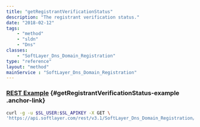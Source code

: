 ```yaml
---
title: "getRegistrantVerificationStatus"
description: "The registrant verification status."
date: "2018-02-12"
tags:
    - "method"
    - "sldn"
    - "Dns"
classes:
    - "SoftLayer_Dns_Domain_Registration"
type: "reference"
layout: "method"
mainService : "SoftLayer_Dns_Domain_Registration"
---
```


### [REST Example](#getRegistrantVerificationStatus-example) <a href="/article/rest/"><i class="fas fa-question"></i></a> {#getRegistrantVerificationStatus-example .anchor-link} 
```bash
curl -g -u $SL_USER:$SL_APIKEY -X GET \
'https://api.softlayer.com/rest/v3.1/SoftLayer_Dns_Domain_Registration/{SoftLayer_Dns_Domain_RegistrationID}/getRegistrantVerificationStatus'
```
